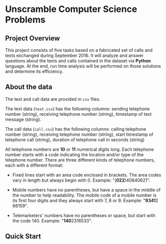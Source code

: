 # Unscramble Computer Science  Problems
## Project Overview
This project consists of five tasks based on a fabricated set of calls and texts exchanged during September 2016. It will analyze and answer questions about the texts and calls contained in the dataset via **Python** language. At the end, run time analysis will be performed on those solutions and determine its efficiency.

## About the data
The text and call data are provided in `csv` files.

The text data (`text.csv`) has the following columns: sending telephone number (string), receiving telephone number (string), timestamp of text message (string).

The call data (`call.csv`) has the following columns: calling telephone number (string), receiving telephone number (string), start timestamp of telephone call (string), duration of telephone call in seconds (string)

All telephone numbers are **10** or **11** numerical digits long. Each telephone number starts with a code indicating the location and/or type of the telephone number. There are three different kinds of telephone numbers, each with a different format:

- Fixed lines start with an area code enclosed in brackets. The area codes vary in length but always begin with 0. Example: "(**022**)40840621".

- Mobile numbers have no parentheses, but have a space in the middle of the number to help readability. The mobile code of a mobile number is its first four digits and they always start with 7, 8 or 9. Example: "**9341**2 66159".

- Telemarketers' numbers have no parentheses or space, but start with the code 140. Example: "**140**2316533".

## Quick Start
